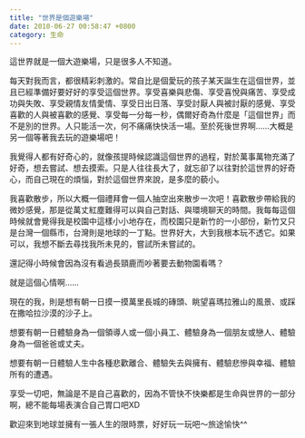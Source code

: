 ```yaml
---
title: "世界是個遊樂場"
date: 2010-06-27 00:58:47 +0800
category: 生命
---
```

<p>這世界就是一個大遊樂場，只是很多人不知道。</p><p>每天對我而言，都很精彩刺激的。常自比是個愛玩的孩子某天誕生在這個世界，並且已經準備好要好好的享受這個世界。享受喜樂與悲傷、享受喜悅與痛苦、享受成功與失敗、享受親情友情愛情、享受日出日落、享受討厭人與被討厭的感覺、享受喜歡的人與被喜歡的感覺、享受每一分每一秒，偶爾好奇為什麼是「這個世界」而不是別的世界。人只能活一次，何不痛痛快快活一場。至於死後世界啊&hellip;&hellip;大概是另一個等著我去玩的遊樂場吧！</p><p>我覺得人都有好奇心的，就像孩提時候認識這個世界的過程，對於萬事萬物充滿了好奇，想去嘗試、想去摸索。只是人往往長大了，就忘卻了以往對於這世界的好奇心，而自己現在的煩惱，對於這個世界來說，是多麼的藐小。</p><p>我喜歡散步，所以大概一個禮拜會一個人抽空出來散步一次吧！喜歡散步帶給我的微妙感覺，那是從萬丈紅塵難得可以與自己對話、與環境聊天的時間。我每每這個時候就會覺得我是校園中這樣小小地存在，而校園只是新竹的一小部份，新竹又只是台灣一個縣市，台灣則是地球的一丁點。世界好大，大到我根本玩不透它。如果可以，我想不斷去尋找我所未見的，嘗試所未嘗試的。</p><p>還記得小時候會因為沒有看過長頸鹿而吵著要去動物園看嗎？</p><p>就是這個心情啊&hellip;&hellip;</p><p>現在的我，則是想有朝一日摸一摸萬里長城的磚頭、眺望喜瑪拉雅山的風景、或踩在撒哈拉沙漠的沙子上。</p><p>想要有朝一日體驗身為一個領導人或一個小員工、體驗身為一個朋友或戀人、體驗身為一個爸爸或丈夫。</p><p>想要有朝一日體驗人生中各種悲歡離合、體驗失去與擁有、體驗悲慘與幸福、體驗所有的遭遇。</p><p>享受一切吧，無論是不是自己喜歡的，因為不管快不快樂都是生命與世界的一部分啊，總不能每場表演合自己胃口吧XD</p><p>歡迎來到地球並擁有一張人生的限時票，好好玩一玩吧～旅途愉快^^</p>
